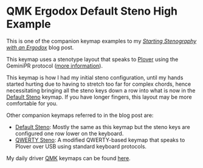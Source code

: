 # QMK Ergodox Default Steno High Example

This is one of the companion keymap examples to my
_[Starting Stenography with an Ergodox][]_ blog post.

This keymap uses a stenotype layout that speaks to [Plover][] using the
GeminiPR protocol ([more information][Stenography in QMK]).

This keymap is how I had my initial steno configuration, until my hands started
hurting due to having to stretch too far for complex chords, hence necessitating
bringing all the steno keys down a row into what is now in the [Default Steno][]
keymap. If you have longer fingers, this layout may be more comfortable for you.

Other companion keymaps referred to in the blog post are:

- [Default Steno][]: Mostly the same as this keymap but the steno keys are
  configured one row lower on the keyboard.
- [QWERTY Steno][]: A modified QWERTY-based keymap that speaks to Plover over
  USB using standard keyboard protocols.

My daily driver [QMK][] keymaps can be found [here][QMK Keymaps].

[Default Steno]: ../default_steno
[Plover]: http://www.openstenoproject.org/plover/
[QMK]: https://qmk.fm/
[QMK Keymaps]: https://github.com/paulfioravanti/qmk_keymaps
[QWERTY Steno]: ../qwerty_steno
[Starting Stenography with an Ergodox]: https://paulfioravanti.com/blog/2018/10/18/starting-stenography-with-an-ergodox/
[Stenography in QMK]: https://github.com/qmk/qmk_firmware/blob/master/docs/feature_stenography.md
